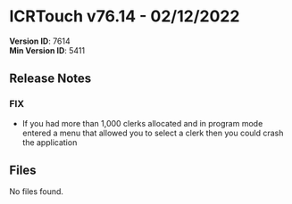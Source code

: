 # ICRTouch v76.14 - 02/12/2022

__Version ID__: 7614
<br>__Min Version ID__: 5411

## Release Notes
### FIX
- If you had more than 1,000 clerks allocated and in program mode entered a menu that allowed you to select a clerk then you could crash the application

## Files
No files found.

